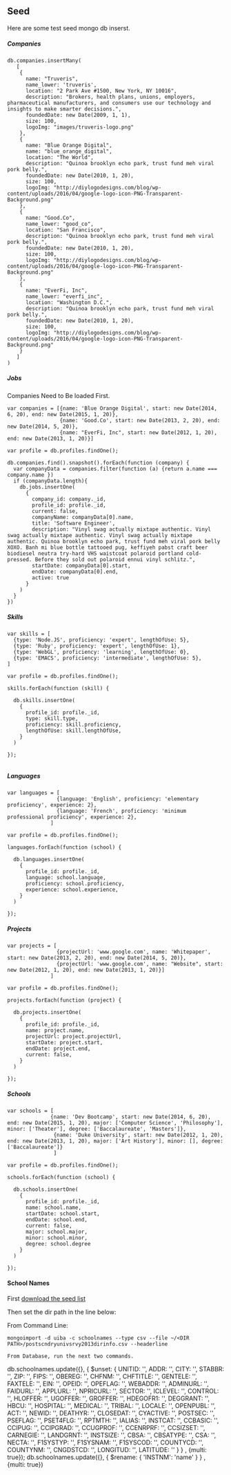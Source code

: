 ## Seed

Here are some test seed mongo db inserst. 


##### Companies

```
db.companies.insertMany(
   [
    {
      name: "Truveris",
      name_lower: 'truveris',
      location: "2 Park Ave #1500, New York, NY 10016",
      description: "Brokers, health plans, unions, employers, pharmaceutical manufacturers, and consumers use our technology and insights to make smarter decisions.",
      foundedDate: new Date(2009, 1, 1),
      size: 100,
      logoImg: "images/truveris-logo.png"
    },
    {
      name: "Blue Orange Digital",
      name: "blue_orange_digital",
      location: "The World",
      description: "Quinoa brooklyn echo park, trust fund meh viral pork belly.",
      foundedDate: new Date(2010, 1, 20),
      size: 100,
      logoImg: "http://diylogodesigns.com/blog/wp-content/uploads/2016/04/google-logo-icon-PNG-Transparent-Background.png"
    }, 
    {
      name: "Good.Co",
      name_lower: "good_co",
      location: "San Francisco",
      description: "Quinoa brooklyn echo park, trust fund meh viral pork belly.",
      foundedDate: new Date(2010, 1, 20),
      size: 100,
      logoImg: "http://diylogodesigns.com/blog/wp-content/uploads/2016/04/google-logo-icon-PNG-Transparent-Background.png"
    },
    {
      name: "EverFi, Inc",
      name_lower: "everfi_inc",
      location: "Washington D.C.",
      description: "Quinoa brooklyn echo park, trust fund meh viral pork belly.",
      foundedDate: new Date(2010, 1, 20),
      size: 100,
      logoImg: "http://diylogodesigns.com/blog/wp-content/uploads/2016/04/google-logo-icon-PNG-Transparent-Background.png"
    }
   ]
)
```

##### Jobs

Companies Need to Be loaded First.

```
var companies = [{name: 'Blue Orange Digital', start: new Date(2014, 6, 20), end: new Date(2015, 1, 20)},
                 {name: 'Good.Co', start: new Date(2013, 2, 20), end: new Date(2014, 5, 20)},
                 {name: "EverFi, Inc", start: new Date(2012, 1, 20), end: new Date(2013, 1, 20)}]

var profile = db.profiles.findOne();

db.companies.find().snapshot().forEach(function (company) {
  var companyData = companies.filter(function (a) {return a.name === company.name })
  if (companyData.length){
    db.jobs.insertOne(
      {
        company_id: company._id,
        profile_id: profile._id,
        current: false,
        companyName: companyData[0].name,
        title: 'Software Engineer',
        description: "Vinyl swag actually mixtape authentic. Vinyl swag actually mixtape authentic. Vinyl swag actually mixtape authentic. Quinoa brooklyn echo park, trust fund meh viral pork belly XOXO. Banh mi blue bottle tattooed pug, keffiyeh pabst craft beer biodiesel neutra try-hard VHS waistcoat polaroid portland cold-pressed. Before they sold out polaroid ennui vinyl schlitz.",
        startDate: companyData[0].start,
        endDate: companyData[0].end, 
        active: true
      }
    )
  }
})

```

##### Skills

```
var skills = [
  {type: 'Node.JS', proficiency: 'expert', lengthOfUse: 5},
  {type: 'Ruby', proficiency: 'expert', lengthOfUse: 1},
  {type: 'WebGL', proficiency: 'learning', lengthOfUse: 0},
  {type: 'EMACS', proficiency: 'intermediate', lengthOfUse: 5},
]

var profile = db.profiles.findOne();

skills.forEach(function (skill) {
    
  db.skills.insertOne(
    {
      profile_id: profile._id,
      type: skill.type,
      proficiency: skill.proficiency,
      lengthOfUse: skill.lengthOfUse,
    }
  )

});


```

##### Languages


```
var languages = [
                {language: 'English', proficiency: 'elementary proficiency', experience: 2},
                {language: 'French', proficiency: 'minimum professional proficiency', experience: 2},
              ]

var profile = db.profiles.findOne();

languages.forEach(function (school) {
    
  db.languages.insertOne(
    {
      profile_id: profile._id,
      language: school.language,
      proficiency: school.proficiency,
      experience: school.experience,
    }
  )

});

```
##### Projects


```
var projects = [
                {projectUrl: 'www.google.com', name: 'Whitepaper', start: new Date(2013, 2, 20), end: new Date(2014, 5, 20)},
                {projectUrl: 'www.google.com', name: "Website", start: new Date(2012, 1, 20), end: new Date(2013, 1, 20)}]
              ]

var profile = db.profiles.findOne();

projects.forEach(function (project) {
    
  db.projects.insertOne(
    {
      profile_id: profile._id,
      name: project.name,
      projectUrl: project.projectUrl,
      startDate: project.start,
      endDate: project.end,
      current: false,
    }
  )

});

```


##### Schools


```
var schools = [
              {name: 'Dev Bootcamp', start: new Date(2014, 6, 20), end: new Date(2015, 1, 20), major: ['Computer Science', 'Philosophy'], minor: ['Theater'], degree: ['Baccalaureate', 'Masters']},
               {name: 'Duke University', start: new Date(2012, 1, 20), end: new Date(2013, 1, 20), major: ['Art History'], minor: [], degree: ['Baccalaureate']}
               ]

var profile = db.profiles.findOne();

schools.forEach(function (school) {
    
  db.schools.insertOne(
    {
      profile_id: profile._id,
      name: school.name,
      startDate: school.start,
      endDate: school.end,
      current: false,
      major: school.major,
      minor: school.minor,
      degree: school.degree
    }
  )

});

```

#### School Names

First [download the seed list](https://inventory.data.gov/dataset/032e19b4-5a90-41dc-83ff-6e4cd234f565/resource/38625c3d-5388-4c16-a30f-d105432553a4/download/postscndryunivsrvy2013dirinfo.csv)

Then set the dir path in the line below:

From Command Line: 

```
mongoimport -d uiba -c schoolnames --type csv --file ~/<DIR PATH>/postscndryunivsrvy2013dirinfo.csv --headerline

From Database, run the next two commands.
```
db.schoolnames.update({}, { $unset: { UNITID: '', ADDR: '', CITY: '', STABBR: '', ZIP: '', FIPS: '', OBEREG: '', CHFNM: '', CHFTITLE: '', GENTELE: '', FAXTELE: '', EIN: '', OPEID: '', OPEFLAG: '', WEBADDR: '', ADMINURL: '', FAIDURL: '', APPLURL: '', NPRICURL: '', SECTOR: '', ICLEVEL: '', CONTROL: '', HLOFFER: '', UGOFFER: '', GROFFER: '', HDEGOFR1: '', DEGGRANT: '', HBCU: '', HOSPITAL: '', MEDICAL: '', TRIBAL: '', LOCALE: '', OPENPUBL: '', ACT: '', NEWID: '', DEATHYR: '', CLOSEDAT: '', CYACTIVE: '', POSTSEC: '', PSEFLAG: '', PSET4FLG: '', RPTMTH: '', IALIAS: '', INSTCAT: '', CCBASIC: '', CCIPUG: '', CCIPGRAD: '', CCUGPROF: '', CCENRPRF: '', CCSIZSET: '', CARNEGIE: '', LANDGRNT: '', INSTSIZE: '', CBSA: '', CBSATYPE: '', CSA: '', NECTA: '', F1SYSTYP: '', F1SYSNAM: '', F1SYSCOD: '', COUNTYCD: '', COUNTYNM: '', CNGDSTCD: '', LONGITUD: '', LATITUDE: '' } } , {multi: true});
db.schoolnames.update({}, { $rename: { 'INSTNM': 'name' } } , {multi: true})

```
